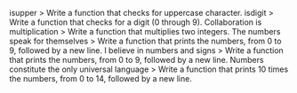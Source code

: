 isupper  >  Write a function that checks for uppercase character.
isdigit > Write a function that checks for a digit (0 through 9).
Collaboration is multiplication > Write a function that multiplies two integers.
 The numbers speak for themselves > Write a function that prints the numbers, from 0 to 9, followed by a new line.
I believe in numbers and signs > Write a function that prints the numbers, from 0 to 9, followed by a new line.
Numbers constitute the only universal language > Write a function that prints 10 times the numbers, from 0 to 14, followed by a new line.





